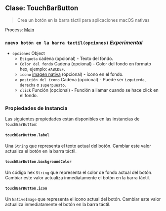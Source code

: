 ## Clase: TouchBarButton

> Crea un botón en la barra táctil para aplicaciones macOS nativas

Process: [Main](../tutorial/quick-start.md#main-process)

### `nuevo botón en la barra tactil(opciones)` *Experimental*

* `opciones` Object 
  * `Etiqueta` cadena (opcional) - Texto del fondo.
  * `Color del fondo` Cadena (opcional) - Color del fondo en formato hex, ejemplo: `#ABCDEF`.
  * `icono` [imagen nativa](native-image.md) (opcional) - ícono en el fondo.
  * `posición del ícono` Cadena (opcional) - Puede ser `izquierda`, `derecha` o `superpuesto`.
  * `click` Función (opcional) - Función a llamar cuando se hace click en el fondo.

### Propiedades de Instancia

Las siguientes propiedades están disponibles en las instancias de `TouchBarButton`:

#### `touchBarButton.label`

Una `String` que representa el texto actual del botón. Cambiar este valor actualiza el botón en la barra táctil.

#### `touchBarButton.backgroundColor`

Un código hex `String` que representa el color de fondo actual del botón. Cambiar este valor actualiza inmediatamente el botón en la barra táctil.

#### `touchBarButton.icon`

Un `NativeImage` que representa el icono actual del botón. Cambiar este valor actualiza inmediatamente el botón en la barra táctil.